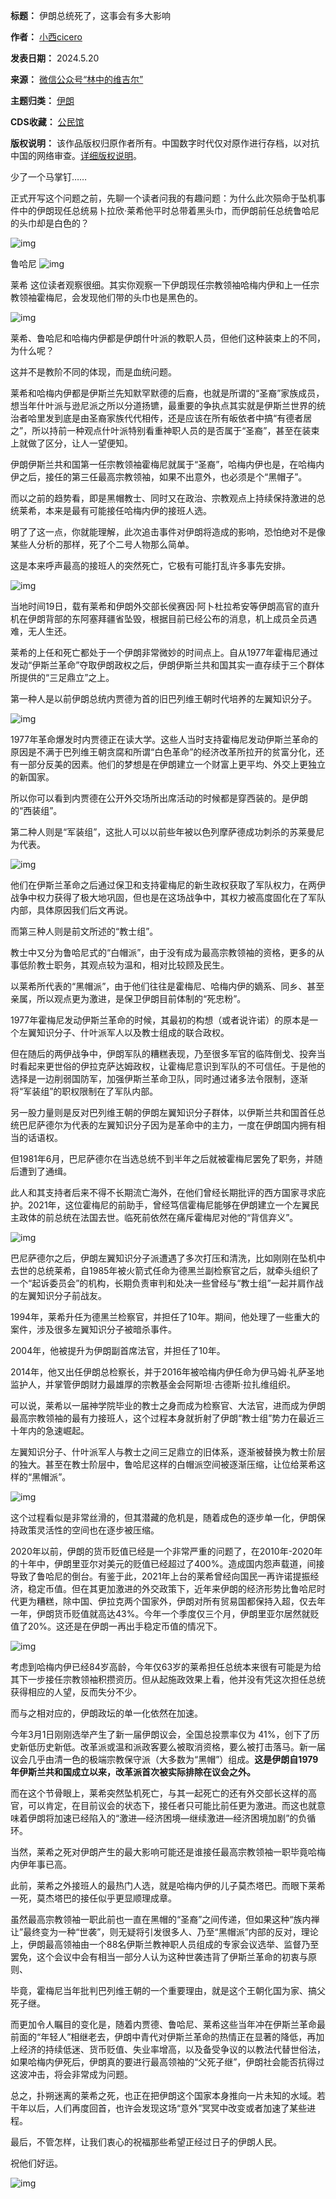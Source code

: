 

**标题：** 伊朗总统死了，这事会有多大影响  

**作者：** [小西cicero](https://chinadigitaltimes.net/space/林中的维吉尔)  

**发表日期：** 2024.5.20  

**来源：** [微信公众号“林中的维吉尔”](https://web.archive.org/web/https://mp.weixin.qq.com/s/5qJ-qqDV0FHjiEZnQBmKGQ)  

**主题归类：** [伊朗](https://chinadigitaltimes.net/space/伊朗)  

**CDS收藏：** [公民馆](https://chinadigitaltimes.net/space/%E5%85%AC%E6%B0%91%E9%A6%86)  

**版权说明：** 该作品版权归原作者所有。中国数字时代仅对原作进行存档，以对抗中国的网络审查。[详细版权说明](https://chinadigitaltimes.net/chinese/copyright)。


少了一个马掌钉……


正式开写这个问题之前，先聊一个读者问我的有趣问题：为什么此次殒命于坠机事件中的伊朗现任总统易卜拉欣·莱希他平时总带着黑头巾，而伊朗前任总统鲁哈尼的头巾却是白色的？


![img](https://chinadigitaltimes.net/chinese/files/2024/05/post-708077-664b6bef0923a.)


鲁哈尼
![img](https://chinadigitaltimes.net/chinese/files/2024/05/post-708077-664b6bef2836d.)


莱希
这位读者观察很细。其实你观察一下伊朗现任宗教领袖哈梅内伊和上一任宗教领袖霍梅尼，会发现他们带的头巾也是黑色的。


![img](https://chinadigitaltimes.net/chinese/files/2024/05/post-708077-664b6bef3f204.)


莱希、鲁哈尼和哈梅内伊都是伊朗什叶派的教职人员，但他们这种装束上的不同，为什么呢？


这并不是教阶不同的体现，而是血统问题。


莱希和哈梅内伊都是伊斯兰先知默罕默德的后裔，也就是所谓的“圣裔”家族成员，想当年什叶派与逊尼派之所以分道扬镳，最重要的争执点其实就是伊斯兰世界的统治者哈里发到底是由圣裔家族代代相传，还是应该在所有皈依者中搞“有德者居之”，所以持前一种观点什叶派特别看重神职人员的是否属于“圣裔”，甚至在装束上就做了区分，让人一望便知。


伊朗伊斯兰共和国第一任宗教领袖霍梅尼就属于“圣裔”，哈梅内伊也是，在哈梅内伊之后，接任的第三任最高宗教领袖，如果不出意外，也必须是个“黑帽子”。


而以之前的趋势看，即是黑帽教士、同时又在政治、宗教观点上持续保持激进的总统莱希，本来是最有可能接任哈梅内伊的接班人选。


明了了这一点，你就能理解，此次追击事件对伊朗将造成的影响，恐怕绝对不是像某些人分析的那样，死了个二号人物那么简单。


这是本来呼声最高的接班人的突然死亡，它极有可能打乱许多事先安排。


![img](https://chinadigitaltimes.net/chinese/files/2024/05/post-708077-664b6bef57656.png)


当地时间19日，载有莱希和伊朗外交部长侯赛因·阿卜杜拉希安等伊朗高官的直升机在伊朗背部的东阿塞拜疆省坠毁，根据目前已经公布的消息，机上成员全员遇难，无人生还。


莱希的上任和死亡都处于一个伊朗非常微妙的时间点上。自从1977年霍梅尼通过发动“伊斯兰革命”夺取伊朗政权之后，伊朗伊斯兰共和国其实一直存续于三个群体所提供的“三足鼎立”之上。


第一种人是以前伊朗总统内贾德为首的旧巴列维王朝时代培养的左翼知识分子。


![img](https://chinadigitaltimes.net/chinese/files/2024/05/post-708077-664b6bef6e2a7.)


1977年革命爆发时内贾德正在读大学。这些人当时支持霍梅尼发动伊斯兰革命的原因是不满于巴列维王朝贪腐和所谓“白色革命”的经济改革所拉开的贫富分化，还有一部分反美的因素。他们的梦想是在伊朗建立一个财富上更平均、外交上更独立的新国家。


所以你可以看到内贾德在公开外交场所出席活动的时候都是穿西装的。是伊朗的“西装组”。


第二种人则是“军装组”，这批人可以以前些年被以色列摩萨德成功刺杀的苏莱曼尼为代表。


![img](https://chinadigitaltimes.net/chinese/files/2024/05/post-708077-664b6bef89963.)


他们在伊斯兰革命之后通过保卫和支持霍梅尼的新生政权获取了军队权力，在两伊战争中权力获得了极大地巩固，但也是在这场战争中，其权力被高度固化在了军队内部，具体原因我们后文再说。


而第三种人则是前文所述的“教士组”。


教士中又分为鲁哈尼式的“白帽派”，由于没有成为最高宗教领袖的资格，更多的从事低阶教士职务，其观点较为温和，相对比较顾及民生。


以莱希所代表的“黑帽派”，由于他们往往是霍梅尼、哈梅内伊的嫡系、同乡、甚至亲属，所以观点更为激进，是保卫伊朗目前体制的“死忠粉”。


1977年霍梅尼发动伊斯兰革命的时候，其最初的构想（或者说许诺）的原本是一个左翼知识分子、什叶派军人以及教士组成的联合政权。


但在随后的两伊战争中，伊朗军队的糟糕表现，乃至很多军官的临阵倒戈、投奔当时看起来更世俗的伊拉克萨达姆政权，让霍梅尼意识到军队的不可信任。于是他的选择是一边削弱国防军，加强伊斯兰革命卫队，同时通过诸多法令限制，逐渐将“军装组”的职权限制在了军队内部。


另一股力量则是反对巴列维王朝的伊朗左翼知识分子群体，以伊斯兰共和国首任总统巴尼萨德尔为代表的左翼知识分子因为是革命中的主力，一度在伊朗国内拥有相当的话语权。


但1981年6月，巴尼萨德尔在当选总统不到半年之后就被霍梅尼罢免了职务，并随后遭到了通缉。


此人和其支持者后来不得不长期流亡海外，在他们曾经长期批评的西方国家寻求庇护。2021年，这位霍梅尼的前助手，曾经笃信霍梅尼能够在伊朗建立一个左翼民主政体的前总统在法国去世。临死前依然在痛斥霍梅尼对他的“背信弃义”。


![img](https://chinadigitaltimes.net/chinese/files/2024/05/post-708077-664b6befa263d.)


巴尼萨德尔之后，伊朗左翼知识分子派遭遇了多次打压和清洗，比如刚刚在坠机中去世的总统莱希，自1985年被火箭式任命为德黑兰副检察官之后，就牵头组织了一个“起诉委员会”的机构，长期负责审判和处决一些曾经与“教士组”一起并肩作战的左翼知识分子前战友。


1994年，莱希升任为德黑兰检察官，并担任了10年。期间，他处理了一些重大的案件，涉及很多左翼知识分子被暗杀事件。


2004年，他被提升为伊朗副首席法官，并担任了10年。


2014年，他又出任伊朗总检察长，并于2016年被哈梅内伊任命为伊马姆·礼萨圣地监护人，并掌管伊朗财力最雄厚的宗教基金会阿斯坦·古德斯·拉扎维组织。


可以说，莱希以一届神学院毕业的教士之身而成为检察官、大法官，进而成为伊朗最高宗教领袖的最有力接班人，这个过程本身就折射了伊朗“教士组”势力在最近三十年内的急速崛起。


左翼知识分子、什叶派军人与教士之间三足鼎立的旧体系，逐渐被替换为教士阶层的独大。甚至在教士阶层中，鲁哈尼这样的白帽派空间被逐渐压缩，让位给莱希这样的“黑帽派”。


![img](https://chinadigitaltimes.net/chinese/files/2024/05/post-708077-664b6bef57656.png)


这个过程看似是非常丝滑的，但其潜藏的危机是，随着成色的逐步单一化，伊朗保持政策灵活性的空间也在逐步被压缩。


2020年以前，伊朗的货币贬值已经是一个非常严重的问题了，在2010年-2020年的十年中，伊朗里亚尔对美元的贬值已经超过了400%。造成国内怨声载道，间接导致了鲁哈尼的倒台。有鉴于此，2021年上台的莱希曾经向国民一再许诺提振经济，稳定币值。但在其更加激进的外交政策下，近年来伊朗的经济形势比鲁哈尼时代更为糟糕，除中国、伊拉克两个国家外，伊朗对所有贸易国都保持入超，仅去年一年，伊朗货币贬值就高达43%。今年一个季度仅三个月，伊朗里亚尔居然就贬值了20%。这还是在伊朗一再出手稳定币值的情况下。


![img](https://chinadigitaltimes.net/chinese/files/2024/05/post-708077-664b6befd1d06.)


考虑到哈梅内伊已经84岁高龄，今年仅63岁的莱希担任总统本来很有可能是为给其下一步接任宗教领袖积攒资历。但从起施政效果上看，他并没有凭这次担任总统获得相应的人望，反而失分不少。


而与之相对应的，伊朗政坛的单一化依然在加速。


今年3月1日刚刚选举产生了新一届伊朗议会，全国总投票率仅为 41%，创下了历史新低历史新低。改革派或温和派政客要么被取消资格，要么被打击落马。新一届议会几乎由清一色的极端宗教保守派（大多数为“黑帽”）组成。**这是伊朗自1979年伊斯兰共和国成立以来，改革派首次被实际排除在议会之外。** 


而在这个节骨眼上，莱希突然坠机死亡，与其一起死亡的还有外交部长这样的高官，可以肯定，在目前议会的状态下，接任者只可能比前任更为激进。而这也就意味着伊朗将加速已经陷入的“激进—经济困境—继续激进—经济困境加剧”的负循环。


当然，莱希之死对伊朗产生的最大影响可能还是谁接任最高宗教领袖一职毕竟哈梅内伊年事已高。


此前，莱希之外接班人的最热门人选，就是哈梅内伊的儿子莫杰塔巴。而眼下莱希一死，莫杰塔巴的接任似乎更显顺理成章。


虽然最高宗教领袖一职此前也一直在黑帽的“圣裔”之间传递，但如果这种“族内禅让”最终变为一种“世袭”，则无疑将引发很多人、乃至“黑帽派”内部的反对，理论上，伊朗最高领袖由一个88名伊斯兰教神职人员组成的专家会议选举、监督乃至罢免，这个会议中会有相当一部分人认为这种世袭违背了伊斯兰革命的初衷与原则、


毕竟，霍梅尼当年批判巴列维王朝的一个重要理由，就是这个王朝化国为家、搞父死子继。


而更加令人瞩目的变化是，随着内贾德、鲁哈尼、莱希这些当年冲在伊斯兰革命最前面的“年轻人”相继老去，伊朗中青代对伊斯兰革命的热情正在显著的降低，再加上经济的持续低迷、货币贬值、失业率增高，以及备受争议的以教法代替世俗法，如果哈梅内伊死后，伊朗真的要进行最高领袖的“父死子继”，伊朗社会能否抗得过这波冲击，将会非常成为问题。


总之，扑朔迷离的莱希之死，也正在把伊朗这个国家本身推向一片未知的水域。若干年以后，人们再度回首，也许会发现这场“意外”冥冥中改变或者加速了某些进程。


最后，不管怎样，让我们衷心的祝福那些希望正经过日子的伊朗人民。


祝他们好运。


![img](https://chinadigitaltimes.net/chinese/files/2024/05/post-708077-664b6bf010a34.png)

